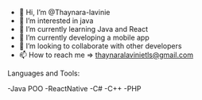 - 👋 Hi, I’m @Thaynara-lavinie
- 👀 I’m interested in java 
- 🌱 I’m currently learning Java and React
- 🔭 I’m currently developing a mobile app 
- 💞️ I’m looking to collaborate with other developers
- 📫 How to reach me => thaynaralavinietls@gmail.com

Languages and Tools:

-Java POO
-ReactNative
-C# 
-C++
-PHP



<!---
Thaynara-lavinie/Thaynara-lavinie is a ✨ special ✨ repository because its `README.md` (this file) appears on your GitHub profile.
You can click the Preview link to take a look at your changes.
--->
